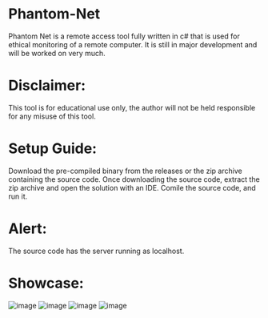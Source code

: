# Phantom-Net
Phantom Net is a remote access tool fully written in c# that is used for ethical monitoring of a remote computer.
It is still in major development and will be worked on very much.
# Disclaimer:
This tool is for educational use only, the author will not be held responsible for any misuse of this tool.
# Setup Guide:
Download the pre-compiled binary from the releases or the zip archive containing the source code.
Once downloading the source code, extract the zip archive and open the solution with an IDE.
Comile the source code, and run it.
# Alert:
The source code has the server running as localhost.
# Showcase:
![image](https://github.com/user-attachments/assets/c3154bda-27e3-41ee-93ee-a46d7a2c17ff)
![image](https://github.com/user-attachments/assets/0f49bbdd-6b01-4be4-a9bc-0aa112fb4cce)
![image](https://github.com/user-attachments/assets/822d5ed2-6aea-474e-8517-cb58a41215cf)
![image](https://github.com/user-attachments/assets/ecaf34d8-6291-4aa7-a3fe-2f58279ee3b0)
